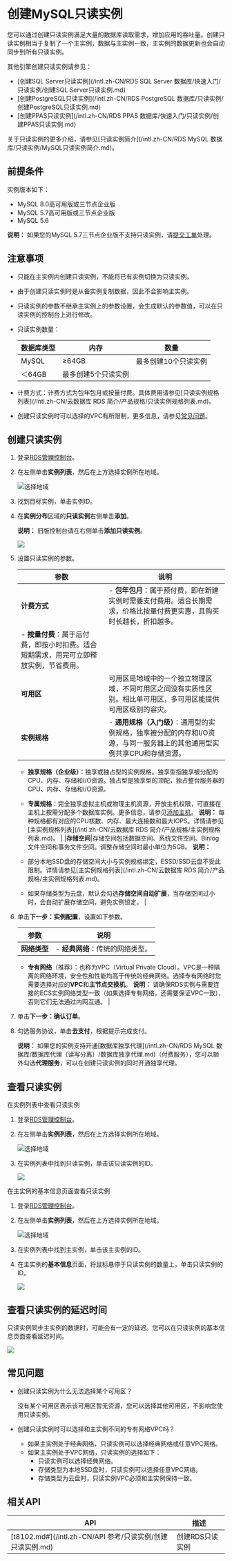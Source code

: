 # 创建MySQL只读实例

您可以通过创建只读实例满足大量的数据库读取需求，增加应用的吞吐量。创建只读实例相当于复制了一个主实例，数据与主实例一致，主实例的数据更新也会自动同步到所有只读实例。

其他引擎创建只读实例请参见：

-   [创建SQL Server只读实例](/intl.zh-CN/RDS SQL Server 数据库/快速入门/只读实例/创建SQL Server只读实例.md)
-   [创建PostgreSQL只读实例](/intl.zh-CN/RDS PostgreSQL 数据库/只读实例/创建PostgreSQL只读实例.md)
-   [创建PPAS只读实例](/intl.zh-CN/RDS PPAS 数据库/快速入门/只读实例/创建PPAS只读实例.md)

关于只读实例的更多介绍，请参见[只读实例简介](/intl.zh-CN/RDS MySQL 数据库/只读实例/MySQL只读实例简介.md)。

## 前提条件

实例版本如下：

-   MySQL 8.0高可用版或三节点企业版
-   MySQL 5.7高可用版或三节点企业版
-   MySQL 5.6

**说明：** 如果您的MySQL 5.7三节点企业版不支持只读实例，请[提交工单](https://workorder-intl.console.aliyun.com/#/ticket/createIndex)处理。

## 注意事项

-   只能在主实例内创建只读实例，不能将已有实例切换为只读实例。
-   由于创建只读实例时是从备实例复制数据，因此不会影响主实例。
-   只读实例的参数不继承主实例上的参数设置，会生成默认的参数值，可以在只读实例的控制台上进行修改。
-   只读实例数量：

    |数据库类型|内存|数量|
    |-----|--|--|
    |MySQL|≥64GB|最多创建10个只读实例|
    |＜64GB|最多创建5个只读实例|

-   计费方式：计费方式为包年包月或按量付费。具体费用请参见[只读实例规格列表](/intl.zh-CN/云数据库 RDS 简介/产品规格/只读实例规格列表.md)。
-   创建只读实例时可以选择的VPC有所限制，更多信息，请参见[常见问题](#section_7os_k4s_24p)。

## 创建只读实例

1.  登录[RDS管理控制台](https://rds.console.aliyun.com/)。

2.  在左侧单击**实例列表**，然后在上方选择实例所在地域。

    ![选择地域](https://static-aliyun-doc.oss-accelerate.aliyuncs.com/assets/img/zh-CN/3074469951/p36543.png)

3.  找到目标实例，单击实例ID。

4.  在**实例分布**区域的**只读实例**右侧单击**添加**。

    **说明：** 旧版控制台请在右侧单击**添加只读实例**。

    ![](https://static-aliyun-doc.oss-accelerate.aliyuncs.com/assets/img/zh-CN/0116037061/p9361.png)

5.  设置只读实例的参数。

    |参数|说明|
    |--|--|
    |**计费方式**|    -   **包年包月**：属于预付费，即在新建实例时需要支付费用。适合长期需求，价格比按量付费更实惠，且购买时长越长，折扣越多。
    -   **按量付费**：属于后付费，即按小时扣费。适合短期需求，用完可立即释放实例，节省费用。 |
    |**可用区**|可用区是地域中的一个独立物理区域，不同可用区之间没有实质性区别。相比单可用区，多可用区能提供可用区级别的容灾。|
    |**实例规格**|    -   **通用规格（入门级）**：通用型的实例规格，独享被分配的内存和I/O资源，与同一服务器上的其他通用型实例共享CPU和存储资源。
    -   **独享规格（企业级）**：独享或独占型的实例规格。独享型指独享被分配的CPU、内存、存储和I/O资源。独占型是独享型的顶配，独占整台服务器的CPU、内存、存储和I/O资源。
    -   **专属规格**：完全独享虚拟主机或物理主机资源，开放主机权限，可直接在主机上按需分配多个数据库实例。更多信息，请参见[添加主机]()。
**说明：** 每种规格都有对应的CPU核数、内存、最大连接数和最大IOPS。详情请参见[主实例规格列表](/intl.zh-CN/云数据库 RDS 简介/产品规格/主实例规格列表.md)。 |
    |**存储空间**|存储空间包括数据空间、系统文件空间、Binlog文件空间和事务文件空间。调整存储空间时最小单位为5GB。 **说明：**

    -   部分本地SSD盘的存储空间大小与实例规格绑定，ESSD/SSD云盘不受此限制。详情请参见[主实例规格列表](/intl.zh-CN/云数据库 RDS 简介/产品规格/主实例规格列表.md)。
    -   如果存储类型为云盘，默认会勾选**存储空间自动扩展**，当存储空间过小时，会自动扩展存储空间，避免实例锁定。 |

6.  单击**下一步：实例配置**，设置如下参数。

    |参数|说明|
    |--|--|
    |**网络类型**|    -   **经典网络**：传统的网络类型。
    -   **专有网络**（推荐）：也称为VPC（Virtual Private Cloud）。VPC是一种隔离的网络环境，安全性和性能均高于传统的经典网络。选择专有网络时您需要选择对应的**VPC**和**主节点交换机**。
**说明：** 请确保RDS实例与需要连接的ECS实例网络类型一致（如果选择专有网络，还需要保证VPC一致），否则它们无法通过内网互通。 |

7.  单击**下一步：确认订单**。

8.  勾选服务协议，单击**去支付**，根据提示完成支付。

    **说明：** 如果您的实例支持开通[数据库独享代理](/intl.zh-CN/RDS MySQL 数据库/数据库代理（读写分离）/数据库独享代理.md)（付费服务），您可以额外勾选**代理服务**，可以在创建只读实例的同时开通独享代理。


## 查看只读实例

在实例列表中查看只读实例

1.  登录[RDS管理控制台](https://rds.console.aliyun.com/)。

2.  在左侧单击**实例列表**，然后在上方选择实例所在地域。

    ![选择地域](https://static-aliyun-doc.oss-accelerate.aliyuncs.com/assets/img/zh-CN/3074469951/p36543.png)

3.  在实例列表中找到只读实例，单击该只读实例的ID。

    ![](https://static-aliyun-doc.oss-accelerate.aliyuncs.com/assets/img/zh-CN/1116037061/p2617.png)


在主实例的基本信息页面查看只读实例

1.  登录[RDS管理控制台](https://rds.console.aliyun.com/)。

2.  在左侧单击**实例列表**，然后在上方选择实例所在地域。

    ![选择地域](https://static-aliyun-doc.oss-accelerate.aliyuncs.com/assets/img/zh-CN/3074469951/p36543.png)

3.  在实例列表中找到主实例，单击该主实例的ID。

4.  在主实例的**基本信息**页面，将鼠标悬停于只读实例的数量上，单击只读实例的ID。

    ![](https://static-aliyun-doc.oss-accelerate.aliyuncs.com/assets/img/zh-CN/1116037061/p9379.png)


## 查看只读实例的延迟时间

只读实例同步主实例的数据时，可能会有一定的延迟。您可以在只读实例的基本信息页面查看延迟时间。

![](https://static-aliyun-doc.oss-accelerate.aliyuncs.com/assets/img/zh-CN/3413729951/p2636.png)

## 常见问题

-   创建只读实例为什么无法选择某个可用区？

    没有某个可用区表示该可用区暂无资源，您可以选择其他可用区，不影响您使用只读实例。

-   创建只读实例时可以选择和主实例不同的专有网络VPC吗？
    -   如果主实例处于经典网络，只读实例可以选择经典网络或任意VPC网络。
    -   如果主实例处于VPC网络，只读实例的选择如下：
        -   只读实例可以选择经典网络。
        -   存储类型为本地SSD盘时，只读实例可以选择任意VPC网络。
        -   存储类型为云盘时，只读实例VPC必须和主实例保持一致。

## 相关API

|API|描述|
|---|--|
|[t8102.md\#](/intl.zh-CN/API 参考/只读实例/创建只读实例.md)|创建RDS只读实例|

